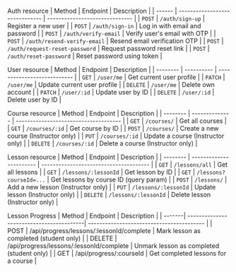 Auth resource
| Method | Endpoint                       | Description                    |
| ------ | ------------------------------ | ------------------------------ |
| `POST` | `/auth/sign-up`                | Register a new user            |
| `POST` | `/auth/sign-in`                | Log in with email and password |
| `POST` | `/auth/verify-email`           | Verify user's email with OTP   |
| `POST` | `/auth/resend-verify-email`    | Resend email verification OTP  |
| `POST` | `/auth/request-reset-password` | Request password reset link    |
| `POST` | `/auth/reset-password`         | Reset password using token     |

User resource
| Method   | Endpoint   | Description                 |
| -------- | ---------- | --------------------------- |
| `GET`    | `/user/me` | Get current user profile    |
| `PATCH`  | `/user/me` | Update current user profile |
| `DELETE` | `/user/me` | Delete own account          |
| `PATCH`  | `/user/:id` | Update user by ID          |
| `DELETE` | `/user/:id` | Delete user by ID          |

Course resource
| Method   | Endpoint       | Description                           |
| -------- | -------------- | ------------------------------------- |
| `GET`    | `/courses/`    | Get all courses                       |
| `GET`    | `/courses/:id` | Get course by ID                      |
| `POST`   | `/courses/`    | Create a new course (Instructor only) |
| `PUT`    | `/courses/:id` | Update a course (Instructor only)     |
| `DELETE` | `/courses/:id` | Delete a course (Instructor only)     |

Lesson resource
| Method   | Endpoint                | Description                            |
| -------- | ----------------------- | -------------------------------------- |
| `GET`    | `/lessons/all`          | Get all lessons                        |
| `GET`    | `/lessons/:lessonId`    | Get lesson by ID                       |
| `GET`    | `/lessons?courseId=...` | Get lessons by course ID (query param) |
| `POST`   | `/lessons/`             | Add a new lesson (Instructor only)     |
| `PUT`    | `/lessons/:lessonId`    | Update lesson (Instructor only)        |
| `DELETE` | `/lessons/:lessonId`    | Delete lesson (Instructor only)        |

Lesson Progress
| Method | Endpoint                                 | Description                               |
| -------| -----------------------------------------| ----------------------------------------- |
| POST   | /api/progress/lessons/:lessonId/complete | Mark lesson as completed (student only)   |
| DELETE | /api/progress/lessons/:lessonId/complete | Unmark lesson as completed (student only) |
| GET    | /api/progress/:courseId                  | Get completed lessons for a course        |